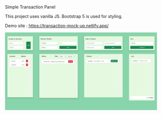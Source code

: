 Simple Transaction Panel

This project uses vanilla JS. Bootstrap 5 is used for styling.

Demo site : https://transaction-mock-up.netlify.app/

![Week2-Homework](https://github.com/patika-167-react-bootcamp/hw-week-2-ygtakky/blob/main/demo.png)
